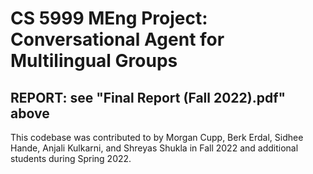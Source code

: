 # CS 5999 MEng Project: Conversational Agent for Multilingual Groups
## REPORT: see "Final Report (Fall 2022).pdf" above
This codebase was contributed to by Morgan Cupp, Berk Erdal, Sidhee Hande, Anjali Kulkarni, and Shreyas Shukla in Fall 2022 and additional students during Spring 2022.
